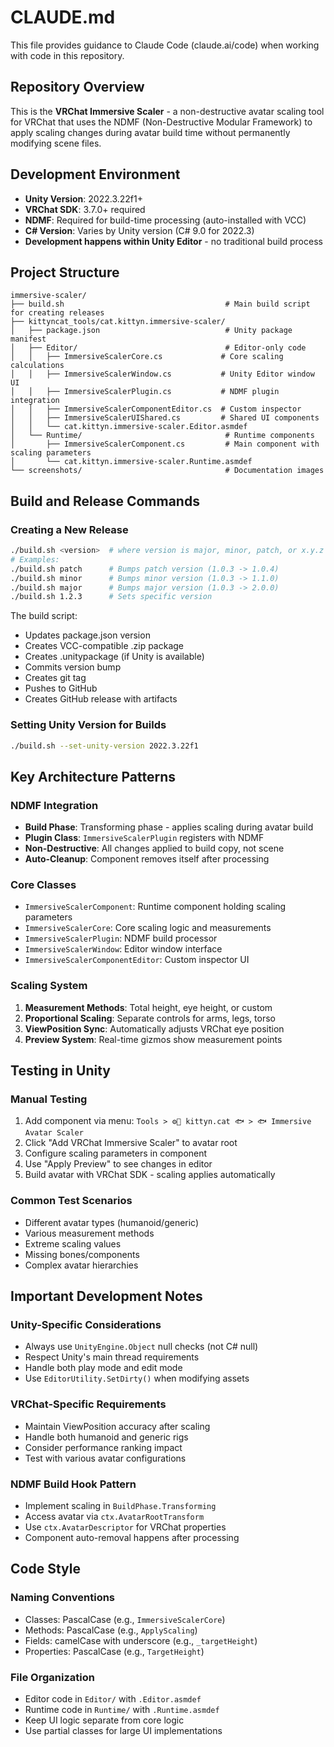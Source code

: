 # CLAUDE.md

This file provides guidance to Claude Code (claude.ai/code) when working with code in this repository.

## Repository Overview

This is the **VRChat Immersive Scaler** - a non-destructive avatar scaling tool for VRChat that uses the NDMF (Non-Destructive Modular Framework) to apply scaling changes during avatar build time without permanently modifying scene files.

## Development Environment

- **Unity Version**: 2022.3.22f1+
- **VRChat SDK**: 3.7.0+ required
- **NDMF**: Required for build-time processing (auto-installed with VCC)
- **C# Version**: Varies by Unity version (C# 9.0 for 2022.3)
- **Development happens within Unity Editor** - no traditional build process

## Project Structure

```
immersive-scaler/
├── build.sh                                    # Main build script for creating releases
├── kittyncat_tools/cat.kittyn.immersive-scaler/
│   ├── package.json                            # Unity package manifest
│   ├── Editor/                                 # Editor-only code
│   │   ├── ImmersiveScalerCore.cs             # Core scaling calculations
│   │   ├── ImmersiveScalerWindow.cs           # Unity Editor window UI
│   │   ├── ImmersiveScalerPlugin.cs           # NDMF plugin integration
│   │   ├── ImmersiveScalerComponentEditor.cs  # Custom inspector
│   │   ├── ImmersiveScalerUIShared.cs         # Shared UI components
│   │   └── cat.kittyn.immersive-scaler.Editor.asmdef
│   └── Runtime/                                # Runtime components
│       ├── ImmersiveScalerComponent.cs         # Main component with scaling parameters
│       └── cat.kittyn.immersive-scaler.Runtime.asmdef
└── screenshots/                                # Documentation images
```

## Build and Release Commands

### Creating a New Release
```bash
./build.sh <version>  # where version is major, minor, patch, or x.y.z
# Examples:
./build.sh patch      # Bumps patch version (1.0.3 -> 1.0.4)
./build.sh minor      # Bumps minor version (1.0.3 -> 1.1.0)
./build.sh major      # Bumps major version (1.0.3 -> 2.0.0)
./build.sh 1.2.3      # Sets specific version
```

The build script:
- Updates package.json version
- Creates VCC-compatible .zip package
- Creates .unitypackage (if Unity is available)
- Commits version bump
- Creates git tag
- Pushes to GitHub
- Creates GitHub release with artifacts

### Setting Unity Version for Builds
```bash
./build.sh --set-unity-version 2022.3.22f1
```

## Key Architecture Patterns

### NDMF Integration
- **Build Phase**: Transforming phase - applies scaling during avatar build
- **Plugin Class**: `ImmersiveScalerPlugin` registers with NDMF
- **Non-Destructive**: All changes applied to build copy, not scene
- **Auto-Cleanup**: Component removes itself after processing

### Core Classes
- `ImmersiveScalerComponent`: Runtime component holding scaling parameters
- `ImmersiveScalerCore`: Core scaling logic and measurements
- `ImmersiveScalerPlugin`: NDMF build processor
- `ImmersiveScalerWindow`: Editor window interface
- `ImmersiveScalerComponentEditor`: Custom inspector UI

### Scaling System
1. **Measurement Methods**: Total height, eye height, or custom
2. **Proportional Scaling**: Separate controls for arms, legs, torso
3. **ViewPosition Sync**: Automatically adjusts VRChat eye position
4. **Preview System**: Real-time gizmos show measurement points

## Testing in Unity

### Manual Testing
1. Add component via menu: `Tools > ⚙️🎨 kittyn.cat 🐟 > 🐟 Immersive Avatar Scaler`
2. Click "Add VRChat Immersive Scaler" to avatar root
3. Configure scaling parameters in component
4. Use "Apply Preview" to see changes in editor
5. Build avatar with VRChat SDK - scaling applies automatically

### Common Test Scenarios
- Different avatar types (humanoid/generic)
- Various measurement methods
- Extreme scaling values
- Missing bones/components
- Complex avatar hierarchies

## Important Development Notes

### Unity-Specific Considerations
- Always use `UnityEngine.Object` null checks (not C# null)
- Respect Unity's main thread requirements
- Handle both play mode and edit mode
- Use `EditorUtility.SetDirty()` when modifying assets

### VRChat-Specific Requirements
- Maintain ViewPosition accuracy after scaling
- Handle both humanoid and generic rigs
- Consider performance ranking impact
- Test with various avatar configurations

### NDMF Build Hook Pattern
- Implement scaling in `BuildPhase.Transforming`
- Access avatar via `ctx.AvatarRootTransform`
- Use `ctx.AvatarDescriptor` for VRChat properties
- Component auto-removal happens after processing

## Code Style

### Naming Conventions
- Classes: PascalCase (e.g., `ImmersiveScalerCore`)
- Methods: PascalCase (e.g., `ApplyScaling`)
- Fields: camelCase with underscore (e.g., `_targetHeight`)
- Properties: PascalCase (e.g., `TargetHeight`)

### File Organization
- Editor code in `Editor/` with `.Editor.asmdef`
- Runtime code in `Runtime/` with `.Runtime.asmdef`
- Keep UI logic separate from core logic
- Use partial classes for large UI implementations

